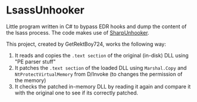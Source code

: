 # LsassUnhooker
Little program written in C# to bypass EDR hooks and dump the content of the lsass process. The code makes use of [SharpUnhooker](https://github.com/GetRektBoy724/SharpUnhooker).

This project, created by GetRektBoy724, works the following way:

1.  It reads and copies the `.text section` of the original (in-disk) DLL using "PE parser stuff"
2.  It patches the `.text section` of the loaded DLL using `Marshal.Copy` and `NtProtectVirtualMemory` from D/Invoke (to changes the permission of the memory)
3.  It checks the patched in-memory DLL by reading it again and compare it with the original one to see if its correctly patched.
